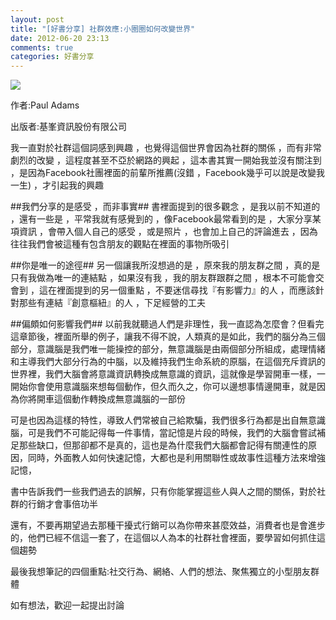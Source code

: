 ```yaml
---
layout: post
title: "[好書分享] 社群效應:小圈圈如何改變世界"
date: 2012-06-20 23:13
comments: true
categories: 好書分享
---
```


<img src="https://lh3.googleusercontent.com/-wMV4FXvk4qM/UIo10CPMeiI/AAAAAAAABwM/F2okrzWGWk8/s600/kk0320558.jpg" />

作者:Paul Adams

出版者:基峯資訊股份有限公司

<!--more-->

我一直對於社群這個詞感到興趣 ，也覺得這個世界會因為社群的關係 ，而有非常劇烈的改變 ，這程度甚至不亞於網路的興起 ，這本書其實一開始我並沒有關注到 ，是因為Facebook社團裡面的前輩所推薦(沒錯 ，Facebook幾乎可以說是改變我一生) ，才引起我的興趣

##我們分享的是感受 ，而非事實##
書裡面提到的很多觀念 ，是我以前不知道的 ，還有一些是 ，平常我就有感覺到的  ，像Facebook最常看到的是 ，大家分享某項資訊 ，會帶入個人自己的感受 ，或是照片 ，也會加上自己的評論進去 ，因為往往我們會被這種有包含朋友的觀點在裡面的事物所吸引

##你是唯一的途徑##
另一個讓我所沒想過的是 ，原來我的朋友群之間 ，真的是只有我做為唯一的連結點 ，如果沒有我 ，我的朋友群跟群之間 ，根本不可能會交會到 ，這在裡面提到的另一個重點 ，不要迷信尋找『有影響力』的人 ，而應該針對那些有連結『創意樞紐』的人 ，下足經營的工夫

##偏頗如何影響我們##
以前我就聽過人們是非理性，我一直認為怎麼會？但看完這章節後，裡面所舉的例子，讓我不得不說，人類真的是如此，我們的腦分為三個部分，意識腦是我們唯一能操控的部分，無意識腦是由兩個部分所組成，處理情緒和主導我們大部分行為的中腦，以及維持我們生命系統的原腦，在這個充斥資訊的世界裡，我們大腦會將意識資訊轉換成無意識的資訊，這就像是學習開車一樣，一開始你會使用意識腦來想每個動作，但久而久之，你可以邊想事情邊開車，就是因為你將開車這個動作轉換成無意識腦的一部份

可是也因為這樣的特性，導致人們常被自己給欺騙，我們很多行為都是出自無意識腦，可是我們不可能記得每一件事情，當記憶是片段的時候，我們的大腦會嘗試補足那些缺口，但那卻都不是真的，這也是為什麼我們大腦都會記得有關連性的原因，同時，外面教人如何快速記憶，大都也是利用關聯性或故事性這種方法來增強記憶，

書中告訴我們一些我們過去的誤解，只有你能掌握這些人與人之間的關係，對於社群的行銷才會事倍功半

還有，不要再期望過去那種干擾式行銷可以為你帶來甚麼效益，消費者也是會進步的，他們已經不信這一套了，在這個以人為本的社群社會裡面，要學習如何抓住這個趨勢


最後我想筆記的四個重點:社交行為、網絡、人們的想法、聚焦獨立的小型朋友群體


如有想法，歡迎一起提出討論

